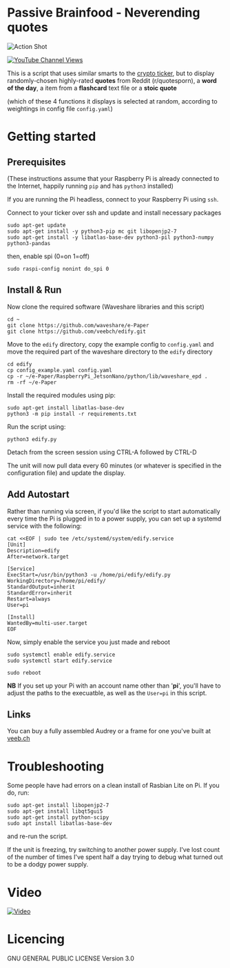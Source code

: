 # Passive Brainfood - Neverending quotes

![Action Shot](/images/thequote.png)

[![YouTube Channel Views](https://img.shields.io/youtube/channel/views/UCz5BOU9J9pB_O0B8-rDjCWQ?label=YouTube&style=social)](https://www.youtube.com/channel/UCz5BOU9J9pB_O0B8-rDjCWQ)

This is a script that uses similar smarts to the [crypto ticker](https://github.com/llvllch/btcticker), but to display randomly-chosen highly-rated **quotes** from Reddit (r/quotesporn), a **word of the day**, a item from a **flashcard** text file or a **stoic quote** 

(which of these 4 functions it displays is selected at random, according to weightings in config file `config.yaml`)

# Getting started
## Prerequisites

(These instructions assume that your Raspberry Pi is already connected to the Internet, happily running `pip` and has `python3` installed)

If you are running the Pi headless, connect to your Raspberry Pi using `ssh`.

Connect to your ticker over ssh and update and install necessary packages

```
sudo apt-get update
sudo apt-get install -y python3-pip mc git libopenjp2-7
sudo apt-get install -y libatlas-base-dev python3-pil python3-numpy python3-pandas
```

then, enable spi (0=on 1=off)

```
sudo raspi-config nonint do_spi 0
```

## Install & Run

Now clone the required software (Waveshare libraries and this script)

```
cd ~
git clone https://github.com/waveshare/e-Paper
git clone https://github.com/veebch/edify.git
```
Move to the `edify` directory, copy the example config to `config.yaml` and move the required part of the waveshare directory to the `edify` directory
```
cd edify
cp config_example.yaml config.yaml
cp -r ~/e-Paper/RaspberryPi_JetsonNano/python/lib/waveshare_epd .
rm -rf ~/e-Paper
```

Install the required modules using pip:

```
sudo apt-get install libatlas-base-dev
python3 -m pip install -r requirements.txt
```

Run the script using:

```python3 edify.py```

Detach from the screen session using CTRL-A followed by CTRL-D

The unit will now pull data every 60 minutes (or whatever is specified in the configuration file) and update the display.

## Add Autostart

Rather than running via screen, if you'd like the script to start automatically every time the Pi is plugged in to a power supply, you can set up a systemd service with the following:

```
cat <<EOF | sudo tee /etc/systemd/system/edify.service
[Unit]
Description=edify
After=network.target

[Service]
ExecStart=/usr/bin/python3 -u /home/pi/edify/edify.py
WorkingDirectory=/home/pi/edify/
StandardOutput=inherit
StandardError=inherit
Restart=always
User=pi

[Install]
WantedBy=multi-user.target
EOF
```
Now, simply enable the service you just made and reboot
```  
sudo systemctl enable edify.service
sudo systemctl start edify.service

sudo reboot
```
**NB** If you set up your Pi with an account name other than '**pi**', you'll have to adjust the paths to the execuatble, as well as the `User=pi` in this script.

## Links

You can buy a fully assembled Audrey or a frame for one you've built at [veeb.ch](https://www.veeb.ch/store/p/neverending-quotes)


# Troubleshooting

Some people have had errors on a clean install of Rasbian Lite on Pi. If you do, run:

```
sudo apt-get install libopenjp2-7
sudo apt-get install libqt5gui5
sudo apt-get install python-scipy
sudo apt install libatlas-base-dev
```

and re-run the script.

If the unit is freezing, try switching to another power supply. I've lost count of the number of times I've spent half a day trying to debug what turned out to be a dodgy power supply.

# Video

[![Video](https://img.youtube.com/vi/ohNxkvnCpE8/0.jpg)](https://www.youtube.com/watch?v=ohNxkvnCpE8)

# Licencing

GNU GENERAL PUBLIC LICENSE Version 3.0
